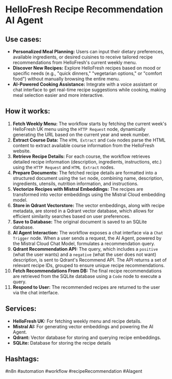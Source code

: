 # HelloFresh Recipe Recommendation AI Agent

## Use cases:

- **Personalized Meal Planning:**  Users can input their dietary preferences, available ingredients, or desired cuisines to receive tailored recipe recommendations from HelloFresh's current weekly menu.
- **Discover New Recipes:**  Explore HelloFresh recipes based on mood or specific needs (e.g., "quick dinners," "vegetarian options," or "comfort food") without manually browsing the entire menu.
- **AI-Powered Cooking Assistance:** Integrate with a voice assistant or chat interface to get real-time recipe suggestions while cooking, making meal selection easier and more interactive.

## How it works:

1.  **Fetch Weekly Menu:** The workflow starts by fetching the current week's HelloFresh UK menu using the `HTTP Request` node, dynamically generating the URL based on the current year and week number.
2.  **Extract Course Data:** The `HTML Extract` and `Code` nodes parse the HTML content to extract available course information from the HelloFresh website.
3.  **Retrieve Recipe Details:** For each course, the workflow retrieves detailed recipe information (description, ingredients, instructions, etc.) using the `HTTP Request` and `HTML Extract` nodes.
4.  **Prepare Documents:** The fetched recipe details are formatted into a structured document using the `Set` node, combining name, description, ingredients, utensils, nutrition information, and instructions.
5.  **Vectorize Recipes with Mistral Embeddings:** The recipes are transformed into vector embeddings using the Mistral Cloud embedding model.
6.  **Store in Qdrant Vectorstore:** The vector embeddings, along with recipe metadata, are stored in a Qdrant vector database, which allows for efficient similarity searches based on user preferences.
7.  **Save to Database:** The original document is saved to an SQLite database.
8.  **AI Agent Interaction:** The workflow exposes a chat interface via a `Chat Trigger` node.  When a user sends a request, the AI Agent, powered by the Mistral Cloud Chat Model, formulates a recommendation query.
9.  **Qdrant Recommendation API:** The query, which includes a `positive` (what the user wants) and a `negative` (what the user does not want) description, is sent to Qdrant's Recommend API.  The API returns a set of relevant recipe IDs, grouped to ensure unique recipe recommendations.
10. **Fetch Recommendations From DB:** The final recipe recommendations are retrieved from the SQLite database using a `Code` node to execute a query.
11. **Respond to User:** The recommended recipes are returned to the user via the chat interface.

## Services:

-   **HelloFresh UK:** For fetching weekly menu and recipe details.
-   **Mistral AI:** For generating vector embeddings and powering the AI Agent.
-   **Qdrant:** Vector database for storing and querying recipe embeddings.
-   **SQLite:** Database for storing the recipe details

## Hashtags:

#n8n #automation #workflow #recipeRecommendation #AIagent
